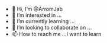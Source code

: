 - 👋 Hi, I’m @ArromJab
- 👀 I’m interested in ...
- 🌱 I’m currently learning ...
- 💞️ I’m looking to collaborate on ...
- 📫 How to reach me ...I want to learn

<!---
ArromJab/ArromJab is a ✨ special ✨ repository because its `README.md` (this file) appears on your GitHub profile.
You can click the Preview link to take a look at your changes.
--->
